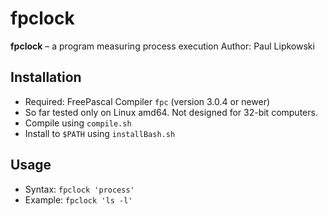 # fpclock 

**fpclock** – a program measuring process execution
Author: Paul Lipkowski

## Installation

- Required: FreePascal Compiler `fpc` (version 3.0.4 or newer)
- So far tested only on Linux amd64. Not designed for 32-bit computers.
- Compile using `compile.sh`
- Install to `$PATH` using `installBash.sh`

## Usage 
- Syntax: `fpclock 'process'` 
- Example: `fpclock 'ls -l'`
